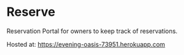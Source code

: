 # Reserve
Reservation Portal for owners to keep track of reservations.

Hosted at: https://evening-oasis-73951.herokuapp.com
